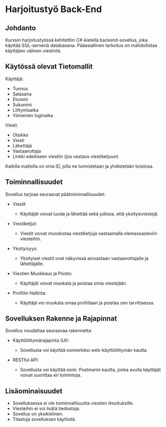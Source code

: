 # Harjoitustyö Back-End

## Johdanto

Kurssin harjoitustyössä kehitettiin C#-kielellä backend-sovellus, joka käyttää SQL-serveriä databasena. Pääasiallinen tarkoitus on mahdollistaa käyttäjien välinen viestintä.

## Käytössä olevat Tietomallit

Käyttäjä:
- Tunnus
- Salasana
- Etunimi
- Sukunimi
- Liittymisaika
- Viimeinen loginaika


Viesti:
- Otsikko
- Viesti
- Lähettäjä 
- Vastaanottaja
- Linkki edelliseen viestiin (jos vastaus viestiketjuun)

Kaikilla malleilla on oma ID, jolla ne tunnistetaan ja yhdistetään toisiinsa.

## Toiminnallisuudet

Sovellus tarjoaa seuraavat päätoiminnallisuudet:

- Viestit
  - Käyttäjät voivat luoda ja lähettää sekä julkisia, että yksityisviestejä.

- Viestiketjut:
  - Viestit voivat muodostaa viestiketjuja vastaamalla olemassaoleviin viesteihin.

- Yksityisyys:
  - Yksityiset viestit ovat näkyvissä ainoastaan vastaanottajalle ja lähettäjälle.

- Viestien Muokkaus ja Poisto:
  - Käyttäjät voivat muokata ja poistaa omia viestejään.

- Profiilin Hallinta:
  - Käyttäjä voi muokata omaa profiiliaan ja poistaa sen tarvittaessa.

## Sovelluksen Rakenne ja Rajapinnat

Sovellus noudattaa seuraavaa rakennetta:

- Käyttöliittymärajapinta (UI):
  - Sovellusta voi käyttää esimerkiksi web-käyttöliittymän kautta.

- RESTful API:
  - Sovellusta voi käyttää esim. Postmanin kautta, jonka avulla käyttäjät voivat suorittaa eri toimintoja.
 
## Lisäominaisuudet
  - Sovelluksessa ei ole toiminnallisuutta viestien ilmoituksille.
  - Viesteihin ei voi lisätä tiedostoja.
  - Sovellus on yksikielinen.
  - Tilastoja sovelluksen käytöstä.
